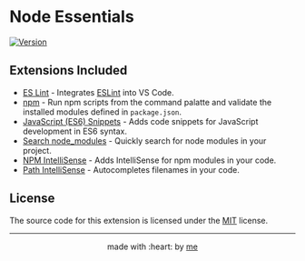 # Node Essentials

[![Version](https://vsmarketplacebadge.apphb.com/version/afractal.node-essentials.svg)](https://marketplace.visualstudio.com/items?itemName=afractal.node-essentials)

## Extensions Included

* [ES Lint](https://marketplace.visualstudio.com/items?itemName=dbaeumer.vscode-eslint) - Integrates [ESLint](http://eslint.org/) into VS Code. 
* [npm](https://marketplace.visualstudio.com/items?itemName=eg2.vscode-npm-script) - Run npm scripts from the command palatte and validate the installed modules defined in `package.json`.
* [JavaScript (ES6) Snippets](https://marketplace.visualstudio.com/items?itemName=xabikos.JavaScriptSnippets) - Adds code snippets for JavaScript development in ES6 syntax. 
* [Search node_modules](https://marketplace.visualstudio.com/items?itemName=jasonnutter.search-node-modules) - Quickly search for node modules in your project. 
* [NPM IntelliSense](https://marketplace.visualstudio.com/items?itemName=christian-kohler.npm-intellisense) - Adds IntelliSense for npm modules in your code. 
* [Path IntelliSense](https://marketplace.visualstudio.com/items?itemName=christian-kohler.path-intellisense) - Autocompletes filenames in your code. 

## License

The source code for this extension is licensed under the [MIT](./LICENSE.md) license.

---

<p align="center">
    made with :heart: by <a href="https://github.com/afractal">me</a>
</p>
